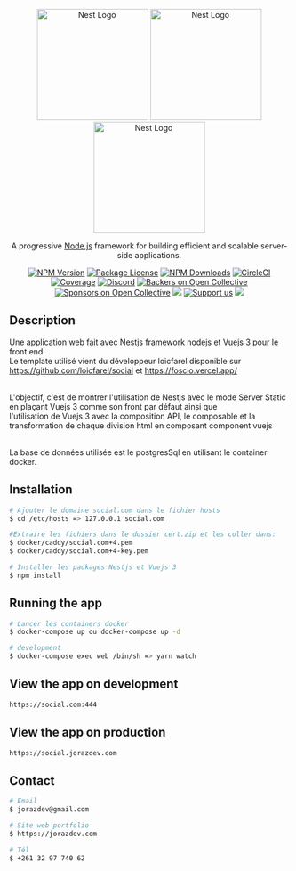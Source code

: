 <p align="center">
  <a href="http://nestjs.com/" target="blank"><img src="https://nestjs.com/img/logo-small.svg" width="200" alt="Nest Logo" /></a>
  <a href="https://vuejs.org/" target="blank"><img src="https://vuejs.org/images/logo.png" width="200" alt="Nest Logo" /></a>
  <a href="https://www.postgresql.org" target="blank"><img src="https://www.postgresql.org/media/img/about/press/elephant.png" width="200" alt="Nest Logo" /></a>
  
</p>

[circleci-image]: https://img.shields.io/circleci/build/github/nestjs/nest/master?token=abc123def456
[circleci-url]: https://circleci.com/gh/nestjs/nest

  <p align="center">A progressive <a href="http://nodejs.org" target="_blank">Node.js</a> framework for building efficient and scalable server-side applications.</p>
    <p align="center">
<a href="https://www.npmjs.com/~nestjscore" target="_blank"><img src="https://img.shields.io/npm/v/@nestjs/core.svg" alt="NPM Version" /></a>
<a href="https://www.npmjs.com/~nestjscore" target="_blank"><img src="https://img.shields.io/npm/l/@nestjs/core.svg" alt="Package License" /></a>
<a href="https://www.npmjs.com/~nestjscore" target="_blank"><img src="https://img.shields.io/npm/dm/@nestjs/common.svg" alt="NPM Downloads" /></a>
<a href="https://circleci.com/gh/nestjs/nest" target="_blank"><img src="https://img.shields.io/circleci/build/github/nestjs/nest/master" alt="CircleCI" /></a>
<a href="https://coveralls.io/github/nestjs/nest?branch=master" target="_blank"><img src="https://coveralls.io/repos/github/nestjs/nest/badge.svg?branch=master#9" alt="Coverage" /></a>
<a href="https://discord.gg/G7Qnnhy" target="_blank"><img src="https://img.shields.io/badge/discord-online-brightgreen.svg" alt="Discord"/></a>
<a href="https://opencollective.com/nest#backer" target="_blank"><img src="https://opencollective.com/nest/backers/badge.svg" alt="Backers on Open Collective" /></a>
<a href="https://opencollective.com/nest#sponsor" target="_blank"><img src="https://opencollective.com/nest/sponsors/badge.svg" alt="Sponsors on Open Collective" /></a>
  <a href="https://paypal.me/kamilmysliwiec" target="_blank"><img src="https://img.shields.io/badge/Donate-PayPal-ff3f59.svg"/></a>
    <a href="https://opencollective.com/nest#sponsor"  target="_blank"><img src="https://img.shields.io/badge/Support%20us-Open%20Collective-41B883.svg" alt="Support us"></a>
  <a href="https://twitter.com/nestframework" target="_blank"><img src="https://img.shields.io/twitter/follow/nestframework.svg?style=social&label=Follow"></a>
</p>
  <!--[![Backers on Open Collective](https://opencollective.com/nest/backers/badge.svg)](https://opencollective.com/nest#backer)
  [![Sponsors on Open Collective](https://opencollective.com/nest/sponsors/badge.svg)](https://opencollective.com/nest#sponsor)-->

## Description

Une application web fait avec Nestjs framework nodejs et Vuejs 3 pour le front end. <br/>
Le template utilisé vient du développeur loicfarel disponible sur https://github.com/loicfarel/social et https://foscio.vercel.app/ <br/><br/>

L'objectif, c'est de montrer l'utilisation de Nestjs avec le mode Server Static en plaçant Vuejs 3 comme son front par défaut ainsi que<br/>
l'utilisation de Vuejs 3 avec la composition API, le composable et la transformation de chaque division html en composant component vuejs <br/><br/>

La base de données utilisée est le postgresSql en utilisant le container docker.


## Installation

```bash
# Ajouter le domaine social.com dans le fichier hosts
$ cd /etc/hosts => 127.0.0.1 social.com

#Extraire les fichiers dans le dossier cert.zip et les coller dans:
$ docker/caddy/social.com+4.pem
$ docker/caddy/social.com+4-key.pem

# Installer les packages Nestjs et Vuejs 3
$ npm install
```

## Running the app

```bash
# Lancer les containers docker
$ docker-compose up ou docker-compose up -d

# development
$ docker-compose exec web /bin/sh => yarn watch


```

## View the app on development
```bash
https://social.com:444
```

## View the app on production
```bash
https://social.jorazdev.com
```

## Contact

```bash
# Email
$ jorazdev@gmail.com

# Site web portfolio
$ https://jorazdev.com

# Tél
$ +261 32 97 740 62
```

